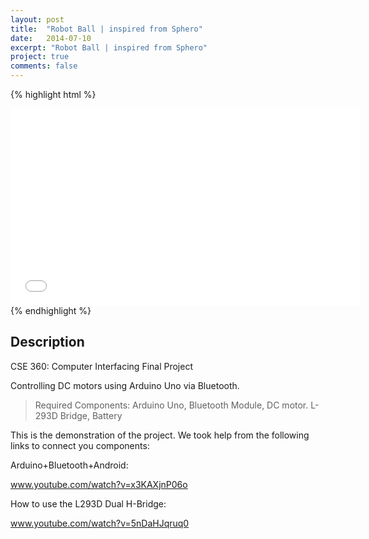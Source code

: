 ```yaml
---
layout: post
title:  "Robot Ball | inspired from Sphero"
date:   2014-07-10
excerpt: "Robot Ball | inspired from Sphero"
project: true
comments: false
---
```


{% highlight html %}
<iframe width="560" height="315" src="//www.youtube.com/watch?v=VSxVMzAeqBA&feature=youtu.be" frameborder="0"> </iframe>
{% endhighlight %}

## Description
CSE 360: Computer Interfacing Final Project

Controlling DC motors using Arduino Uno via Bluetooth.
>Required Components: Arduino Uno, Bluetooth Module, DC motor. L-293D Bridge, Battery

This is the demonstration of the project. We took help from the following links to connect you components:

Arduino+Bluetooth+Android:

www.youtube.com/watch?v=x3KAXjnP06o

How to use the L293D Dual H-Bridge: 

www.youtube.com/watch?v=5nDaHJqruq0
